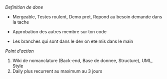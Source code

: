 *Definition de done*

- Mergeable, Testes roulent, Demo pret, Repond au besoin demande dans la
  tache

- Approbation des autres membre sur ton code

- Les branches qui sont dans le dev on ete mis dans le main

*Point d'action*

1. Wiki de nomanclature (Back-end, Base de donnee, Structure), UML, Style
2. Daily plus recurrent au maximum au 3 jours



